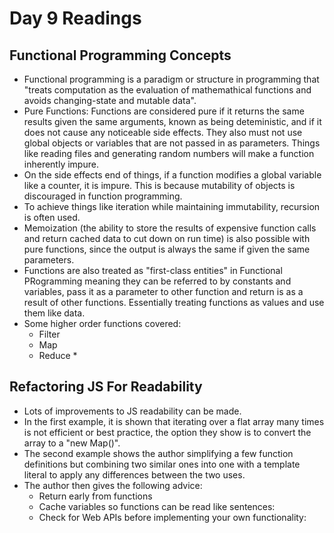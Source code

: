 # Day 9 Readings

## Functional Programming Concepts
- Functional programming is a paradigm or structure in programming that "treats computation as the evaluation of mathemathical functions and avoids changing-state and mutable data".
- Pure Functions: Functions are considered pure if it returns the same results given the same arguments, known as being deteministic, and if it does not cause any noticeable side effects. They also must not use global objects or variables that are not passed in as parameters. Things like reading files and generating random numbers will make a function inherently impure. 
- On the side effects end of things, if a function modifies a global variable like a counter, it is impure. This is because mutability of objects is discouraged in function programming.
- To achieve things like iteration while maintaining immutability, recursion is often used. 
- Memoization (the ability to store the results of expensive function calls and return cached data to cut down on run time) is also possible with pure functions, since the output is always the same if given the same parameters.
- Functions are also treated as "first-class entities" in Functional PRogramming meaning they can be referred to by constants and variables, pass it as a parameter to other function and return is as a result of other functions. Essentially treating functions as values and use them like data. 
- Some higher order functions covered: 
    - Filter
    - Map
    - Reduce * 

## Refactoring JS For Readability
- Lots of improvements to JS readability can be made. 
- In the first example, it is shown that iterating over a flat array many times is not efficient or best practice, the option they show is to convert the array to a "new Map()".
- The second example shows the author simplifying a few function definitions but combining two similar ones into one with a template literal to apply any differences between the two uses.
- The author then gives the following advice:
    - Return early from functions
    - Cache variables so functions can be read like sentences:
    - Check for Web APIs before implementing your own functionality:
